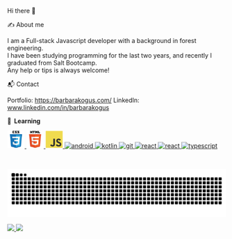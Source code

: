Hi there 👋

✍️ About me

I am a Full-stack Javascript developer with a background in forest engineering.<br> 
I have been studying programming for the last two years, and recently I graduated from Salt Bootcamp.<br>
Any help or tips is always welcome!<br>

📬 Contact

Portfolio: https://barbarakogus.com/
LinkedIn: www.linkedin.com/in/barbarakogus

<b>:brain: &nbsp;Learning</b></summary><br/>
<p align="left"> 
  <a href="https://www.w3schools.com/css/" target="_blank">  
     <img src="https://raw.githubusercontent.com/devicons/devicon/master/icons/css3/css3-original-wordmark.svg" alt="css3" width="40" height="40"/>
  </a> 
  <a href="https://www.w3.org/html/" target="_blank"> 
    <img src="https://raw.githubusercontent.com/devicons/devicon/master/icons/html5/html5-original-wordmark.svg" alt="html5" width="40" height="40"/> 
  </a> 
  <a href="https://developer.mozilla.org/en-US/docs/Web/JavaScript" target="_blank"> 
    <img src="https://raw.githubusercontent.com/devicons/devicon/master/icons/javascript/javascript-original.svg" alt="javascript" width="40" height="40"/> 
  </a> 
  <a href="https://developer.android.com/" target="_blank"> 
    <img src="https://user-images.githubusercontent.com/74309059/130357428-28830e3a-f626-44a0-9bfd-0d32727936d6.png" alt="android" width="40" height="40"/>
  </a>
  <a href="https://kotlinlang.org/" target="_blank"> 
    <img src="https://upload.wikimedia.org/wikipedia/commons/thumb/7/74/Kotlin_Icon.png/1200px-Kotlin_Icon.png" alt="kotlin" width="40" height="40"/>
  </a>
  <a href="https://git-scm.com/" target="_blank"> 
    <img src="https://www.vectorlogo.zone/logos/git-scm/git-scm-icon.svg" alt="git" width="40" height="40"/> 
  </a>
    <a href="https://git-scm.com/" target="_blank"> 
    <img src="https://user-images.githubusercontent.com/74309059/158705533-b174261d-5782-41ac-b8c8-ce7fb5da579c.png" alt="react"              width="40" height="40"/> 
  </a>
   </a>
    <a href="https://git-scm.com/" target="_blank"> 
    <img src="https://img.icons8.com/color/48/000000/redux.png" alt="react" width="40" height="40"/>
  </a>
  <a>
    <a href="https://git-scm.com/" target="_blank"> 
    <img src="https://img.icons8.com/color/48/000000/typescript.png" alt="typescript" width="40" height="40"/>
  </a>
</p><br>

![Snake animation](https://github.com/barbarakogus/barbarakogus/blob/output/github-contribution-grid-snake.svg)

<div>
  <a href="https://github.com/barbarakogus">
    <img height="160em" src="https://github-readme-stats.vercel.app/api?username=barbarakogus&show_icons=true&theme=default&include_all_commits=true&count_private=true"/>
    <img height="160em" src="https://github-readme-stats.vercel.app/api/top-langs/?username=barbarakogus&layout=compact&langs_count=16&theme=default"/>
  </a>
</div>
